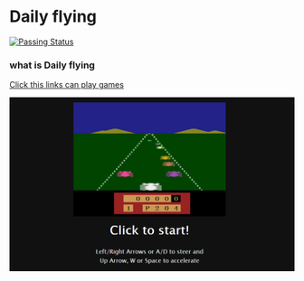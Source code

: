 # Daily flying

[![Passing Status](https://github.com/Shiny-Man/img.org/blob/master/passing.svg)](https://github.com/Shiny-Man/mcr)

### what is Daily flying

[Click this links can play games](http://39.107.70.253/%E5%A4%A9%E5%A4%A9%E9%A3%9E%E8%BD%A6.html)

[![Game screenshots](https://github.com/Apriluestc/img.org/blob/master/daily-flying.png)](https://github.com/Apriluestc/daily-flying)
